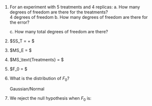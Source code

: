 1. For an experiment with 5 treatments and 4 replicas:
    a. How many degrees of freedom are there for the treatments?  
       4 degrees of freedom
    b. How many degrees of freedom are there for the error?  
       
    c. How many total degrees of freedom are there?  
       
2. $SS_T =  + $
3. $MS_E =  $
4. $MS_\text{Treatments} = $
5. $F_0 = $
6. What is the distribution of $F_0$?

    Gaussian/Normal

7. We reject the null hypothesis when $F_0$ is:
